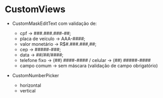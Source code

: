 # CustomViews

* CustomMaskEditText com validação de:
  - cpf -> ###.###.###-##;
  - placa de veículo -> AAA-####; 
  - valor monetário -> R$#.###.###,##;
  - cep -> #####-###;
  - data -> ##/##/####;
  - telefone fixo ->  (##) ####-#### / celular -> (##) #####-####
  - campo comum -> sem máscara (validação de campo obrigatório)
  
* CustomNumberPicker
  - horizontal 
  - vertical
